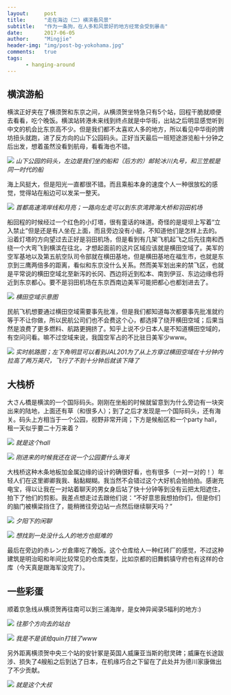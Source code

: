 ```yaml
---
layout:     post
title:      "走在海边（二）横滨看风景"
subtitle:   "作为一条狗，在人多和风景好的地方经常会受到暴击"
date:       2017-06-05
author:     "Mingjie"
header-img: "img/post-bg-yokohama.jpg"
comments:   true
tags:
      - hanging-around
---
```


## 横滨游船

横滨正好夹在了横须贺和东京之间，从横须贺坐特急只有5个站，回程干脆就顺便去看看，吃个晚饭。横滨站转港未来线到终点就是中华街，出站之后明显感觉听到中文的机会比东京高不少。但是我们都不太喜欢人多的地方，所以看见中华街的牌坊扭头就跑，进了反方向的山下公园码头。正好当天最后一班短途游览船十分钟之后出发，想着虽然没看到航母，看看海也不错。

![](/img/in-post/post-yokosuka/14-harber.jpg)
*山下公园的码头，左边是我们坐的船和（后方的）邮轮冰川丸号，和三笠舰是同一时代的船*

海上风挺大，但是阳光一直都很不错。而且乘船本身的速度个人一种很放松的感觉，觉得站在船边可以发呆一整天。

![](/img/in-post/post-yokosuka/15-bridge-moon.jpg)
*首都高速湾岸线和月亮；一路向左走可以到东京湾跨海大桥和羽田机场*

船回程的时候经过一个红色的小灯塔，很有童话的味道。奇怪的是堤坝上写着“立入禁止”但是还是有人坐在上面，而且旁边没有小艇，不知道他们是怎样上去的。沿着灯塔的方向望过去正好是羽田机场，但是看到有几架飞机起飞之后先往南和西绕一个大弯飞到横滨在往北，才想起面前的这片区域应该就是横田空域了。美军的空军基地以及第五航空队司令部就在横田基地，但是横田基地在福生市，也就是东京到三鹰两倍多的距离，看似和东京没什么关系。然而美军划出来的禁飞区，也就是平常说的横田空域北至新泻的长冈、西边将近到松本、南到伊豆、东边边缘也将近到东京都心。要不是羽田机场在东京西南边美军可能把都心也都划进去了。

![](https://userdisk.webry.biglobe.ne.jp/017/947/59/N000/000/002/141603517328609783178_141114yokota_kuiki1.jpg)
*横田空域示意图*

民航飞机想要通过横田空域需要事先批准，但是我们都知道每次都要事先批准就约等于不让你做，所以民航公司们也不会费这个心，都选择了绕开横田空域；后果当然是浪费了更多燃料、航路更拥挤了。知乎上说不少日本人是不知道横田空域的，有空问问看。嘛不过空域来说，我国空军占的不比驻日美军少www。

![](/img/in-post/post-yokosuka/17-yokoda.png)
*实时航路图；左下角明显可以看到JAL201为了从上方穿过横田空域在十分钟内拉高了两万英尺，飞行了不到十分钟后就该下降了*

## 大栈桥

大さん橋是横滨的一个国际码头。刚刚在坐船的时候就留意到为什么旁边有一块突出来的陆地，上面还有草（和很多人）；到了之后才发现是一个国际码头，还有海关。码头上方相当于一个公园，视野非常开阔；下方是候船区和一个party hall，租一天似乎要二十万来着？

![](/img/in-post/post-yokosuka/18-oosan-bridge.jpg)
*就是这个hall*

![](/img/in-post/post-yokosuka/20-depart.jpg)
*刚进来的时候我还在说一个公园要什么海关*

大栈桥这种木条地板加金属边缘的设计的确很好看，也有很多（一对一对的！）年轻人们在这里卿卿我我、黏黏糊糊。我当然不会错过这个大好机会拍拍拍。感谢充电宝，得以让我在一对站着聊天的男女身后站了快十分钟等到没有云把太阳遮住，拍下了他们的剪影。我差点想走过去跟他们说：“不好意思我想拍你们，但是你们的脑门被横梁挡住了，能稍微往旁边站一点然后继续聊天吗？”

![](/img/in-post/post-yokosuka/19-roman1.jpg)
*夕阳下的闲聊*

![](/img/in-post/post-yokosuka/21-roman2.jpg)
*想找到一处没什么人的地方也挺难的*

最后在旁边的赤レンガ倉庫吃了晚饭。这个仓库给人一种红砖厂的感觉，不过这种建筑是明治昭和年间比较常见的仓库类型，比如京都的旧舞鹤镇守府也有这样的仓库（今天真是跟海军没完了）。

## 一些彩蛋

顺着京急线从横须贺再往南可以到三浦海岸，是女神异闻录5福利的地方:)

![](/img/in-post/post-yokosuka/23-p5.jpg)
*往那个方向去的站台*

![](/img/in-post/post-yokosuka/24-p5.png)
*我是不是该给quin打钱了www*

另外距离横须贺中央三个站的安针冢是英国人威廉亚当斯的慰灵碑；威廉在长途跋涉、损失了4艘船之后到达了日本，在机缘巧合之下留在了此处并为德川家康做出了不少贡献。

![](https://media.playstation.com/is/image/SCEA/nioh-listing-thumb-01-ps4-us-08dec15?$Icon$)
*就是这个大叔*
